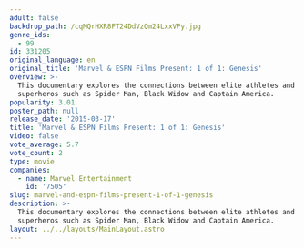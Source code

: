```yaml
---
adult: false
backdrop_path: /cqMQrHXR8FT24DdVzQm24LxxVPy.jpg
genre_ids:
  - 99
id: 331205
original_language: en
original_title: 'Marvel & ESPN Films Present: 1 of 1: Genesis'
overview: >-
  This documentary explores the connections between elite athletes and Marvel
  superheros such as Spider Man, Black Widow and Captain America.
popularity: 3.01
poster_path: null
release_date: '2015-03-17'
title: 'Marvel & ESPN Films Present: 1 of 1: Genesis'
video: false
vote_average: 5.7
vote_count: 2
type: movie
companies:
  - name: Marvel Entertainment
    id: '7505'
slug: marvel-and-espn-films-present-1-of-1-genesis
description: >-
  This documentary explores the connections between elite athletes and Marvel
  superheros such as Spider Man, Black Widow and Captain America.
layout: ../../layouts/MainLayout.astro
---
```


